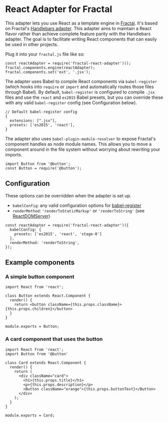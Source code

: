 # React Adapter for Fractal

This adapter lets you use React as a template engine in [Fractal](http://fractal.build). It's based on Fractal's [Handlebars adapter](https://github.com/frctl/handlebars). This adapter aims to maintain a React flavor rather than achieve complete feature parity with the Handlebars adapter. The goal is to facilitate writing React components that can easily be used in other projects.

Plug it into your `fractal.js` file like so: 

```
const reactAdapter = require('fractal-react-adapter')();
fractal.components.engine(reactAdapter);
fractal.components.set('ext', '.jsx');
```

The adapter uses Babel to compile React components via `babel-register` (which hooks into `require` or `import` and automatically routes those files through Babel). By default, `babel-register` is configured to compile `.jsx` files and use the `react` and `es2015` Babel presets, but you can override these with any valid `babel-register` config (see Configuration below).

```
// Default babel-register config
{
  extensions: [".jsx"],
  presets: ['es2015', 'react'],
}
```

The adapter also uses `babel-plugin-module-resolver` to expose Fractal's component handles as node module names. This allows you to move a component around in the file system without worrying about rewriting your imports.

```
import Button from '@button';
const Button = require('@button');
```

## Configuration

These options can be overridden when the adapter is set up. 

* `babelConfig`: any valid configuration options for [babel-register](https://babeljs.io/docs/usage/babel-register/)
* `renderMethod`: `'renderToStaticMarkup'` or `'renderToString'` (see [ReactDOMServer](https://facebook.github.io/react/docs/react-dom-server.html))

```
const reactAdapter = require('fractal-react-adapter')({
  babelConfig: {
    presets: ['es2015', 'react', 'stage-0']
  },
  renderMethod: 'renderToString',
});
```

## Example components

### A simple button component

```
import React from 'react';
 
class Button extends React.Component {
  render() {
    return <button className={this.props.className}>{this.props.children}</button>
  }
}

module.exports = Button;
```

### A card component that uses the button

```
import React from 'react';
import Button from '@button'

class Card extends React.Component {
  render() {
    return (
      <div className="card">
        <h1>{this.props.title}</h1>
        <p>{this.props.description}</p>
        <Button className="orange">{this.props.buttonText}</Button>        
      </div>
    );
  }
}

module.exports = Card;
```